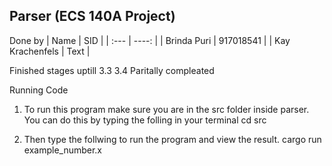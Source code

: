 ## Parser (ECS 140A Project)
Done by
| Name            | SID             | 
| :---            |     ----:       |
| Brinda Puri     |   917018541     | 
| Kay Krachenfels | Text            |




Finished stages uptill 3.3 
3.4 Paritally compleated

Running Code 
1. To run this program make sure you are in the src folder inside parser. You can do this by typing the folling in your terminal
    cd src

2. Then type the follwing to run the program and view the result.
  cargo run example_number.x

